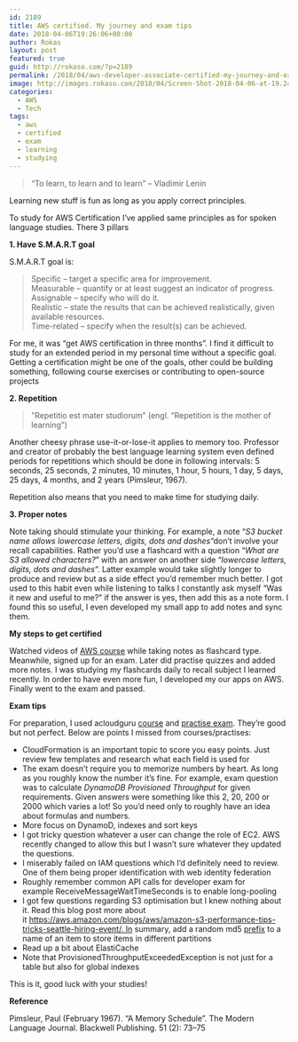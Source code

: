 ```yaml
---
id: 2189
title: AWS certified. My journey and exam tips
date: 2018-04-06T19:26:06+00:00
author: Rokas
layout: post
featured: true
guid: http://rokaso.com/?p=2189
permalink: /2018/04/aws-developer-associate-certified-my-journey-and-exam-tips/
image: http://images.rokaso.com/2018/04/Screen-Shot-2018-04-06-at-19.24.54.png
categories:
  - AWS
  - Tech
tags:
  - aws
  - certified
  - exam
  - learning
  - studying
---
```

> &#8220;To learn, to learn and to learn&#8221; &#8211; Vladimir Lenin

Learning new stuff is fun as long as you apply correct principles.

To study for AWS Certification I&#8217;ve applied same principles as for spoken language studies. There 3 pillars

**1. Have S.M.A.R.T goal**

S.M.A.R.T goal is:

> Specific – target a specific area for improvement.  
> Measurable – quantify or at least suggest an indicator of progress.  
> Assignable – specify who will do it.  
> Realistic – state the results that can be achieved realistically, given available resources.  
> Time-related – specify when the result(s) can be achieved.

For me, it was &#8220;get AWS certification in three months&#8221;. I find it difficult to study for an extended period in my personal time without a specific goal. Getting a certification might be one of the goals, other could be building something, following course exercises or contributing to open-source projects

**2. Repetition**

> ”Repetitio est mater studiorum” (engl. “Repetition is the mother of learning”)

Another cheesy phrase use-it-or-lose-it applies to memory too. Professor and creator of probably the best language learning system even defined periods for repetitions which should be done in following intervals: 5 seconds, 25 seconds, 2 minutes, 10 minutes, 1 hour, 5 hours, 1 day, 5 days, 25 days, 4 months, and 2 years (Pimsleur, 1967).

Repetition also means that you need to make time for studying daily.

**3. Proper notes**

Note taking should stimulate your thinking. For example, a note &#8220;_S3 bucket name allows lowercase letters, digits, dots and dashes_&#8220;don&#8217;t involve your recall capabilities. Rather you&#8217;d use a flashcard with a question &#8220;_What are S3 allowed characters?_&#8221; with an answer on another side &#8220;_lowercase letters, digits, dots and dashes_&#8220;. Latter example would take slightly longer to produce and review but as a side effect you&#8217;d remember much better. I got used to this habit even while listening to talks I constantly ask myself &#8220;Was it new and useful to me?&#8221; if the answer is yes, then add this as a note form. I found this so useful, I even developed my small app to add notes and sync them.

**My steps to get certified**

Watched videos of [AWS course](https://www.udemy.com/aws-certified-developer-associate/) while taking notes as flashcard type. Meanwhile, signed up for an exam. Later did practise quizzes and added more notes. I was studying my flashcards daily to recall subject I learned recently. In order to have even more fun, I developed my our apps on AWS. Finally went to the exam and passed.

**Exam tips**

For preparation, I used acloudguru [course](https://www.udemy.com/aws-certified-developer-associate/) and [practise exam](https://www.udemy.com/aws-certified-developer-associate-2017-practice-tests/). They&#8217;re good but not perfect. Below are points I missed from courses/practises:

  * CloudFormation is an important topic to score you easy points. Just review few templates and research what each field is used for
  * The exam doesn&#8217;t require you to memorize numbers by heart. As long as you roughly know the number it&#8217;s fine. For example, exam question was to calculate _DynamoDB Provisioned Throughput_ for given requirements. Given answers were something like this 2, 20, 200 or 2000 which varies a lot! So you&#8217;d need only to roughly have an idea about formulas and numbers.
  * More focus on DynamoD, indexes and sort keys
  * I got tricky question whatever a user can change the role of EC2. AWS recently changed to allow this but I wasn&#8217;t sure whatever they updated the questions.
  * I miserably failed on IAM questions which I&#8217;d definitely need to review. One of them being proper identification with web identity federation
  * Roughly remember common API calls for developer exam for example ReceiveMessageWaitTimeSeconds is to enable long-pooling
  * I got few questions regarding S3 optimisation but I knew nothing about it. Read this blog post more about it https://aws.amazon.com/blogs/aws/amazon-s3-performance-tips-tricks-seattle-hiring-event/. In summary, add a random md5 <span style="text-decoration: underline;">prefix</span> to a name of an item to store items in different partitions
  * Read up a bit about ElastiCache
  * Note that ProvisionedThroughputExceededException is not just for a table but also for global indexes

This is it, good luck with your studies!

**Reference**

Pimsleur, Paul (February 1967). &#8220;A Memory Schedule&#8221;. The Modern Language Journal. Blackwell Publishing. 51 (2): 73–75
